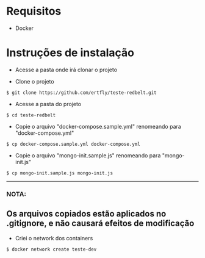 # Requisitos
- Docker

# Instruções de instalação
- Acesse a pasta onde irá clonar o projeto

- Clone o projeto
```
$ git clone https://github.com/ertfly/teste-redbelt.git
```

- Acesse a pasta do projeto
```
$ cd teste-redbelt
```

- Copie o arquivo "docker-compose.sample.yml" renomeando para "docker-compose.yml"
```
$ cp docker-compose.sample.yml docker-compose.yml
```

- Copie o arquivo "mongo-init.sample.js" renomeando para "mongo-init.js"
```
$ cp mongo-init.sample.js mongo-init.js
```
---
### NOTA: 
Os arquivos copiados estão aplicados no .gitignore, e não causará efeitos de modificação
---

- Criei o network dos containers
```
$ docker network create teste-dev
```